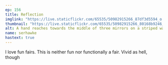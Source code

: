 ```yaml
---
ep: 156
title: Reflection
imglink: "https://live.staticflickr.com/65535/50982915266_87df3d5594_o.jpg"
thumbnail: "https://live.staticflickr.com/65535/50982915266_80168b9246_q.jpg"
alt: A hand reaches towards the middle of three mirrors on a striped wall. The middle mirror reflects their hand, but features an eerily long, thin figure. On either side, the other mirrors feature warped and unclear silhouettes matching the shape of the frames; the left wavy and wiggly, the right wide and broad.
name: serhawke
hastext: true
---
```

I love fun fairs. This is neither fun nor functionally a fair. Vivid as hell, though